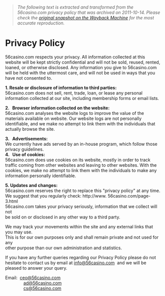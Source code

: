 > *The following text is extracted and transformed from the 56casino.com privacy policy that was archived on 2011-10-14. Please check the [original snapshot on the Wayback Machine](https://web.archive.org/web/20111014232233id_/http%3A//www.56casino.com/page-8.html) for the most accurate reproduction.*

# Privacy Policy

56casino.com respects your privacy. All information collected at this website will be kept strictly confidential and will not be sold, reused, rented, loaned, or otherwise disclosed. Any information you give to 56casino.com will be held with the uttermost care, and will not be used in ways that you have not consented to.

**1\. Resale or disclosure of information to third parties:**  
56casino.com does not sell, rent, trade, loan, or lease any personal information collected at our site, including membership forms or email lists. 

**2.   Browser information collected on the website:**  
56casino.com analyses the website logs to improve the value of the materials available on website. Our website logs are not personally identifiable, and we make no attempt to link them with the individuals that actually browse the site. 

**3.   Advertisements:**  
We currently have ads served by an in-house program, which follow those privacy guidelines.   
**4.   Use of cookies:**  
56casino.com does use cookies on its website, mostly in order to track traffic coming from other websites and leaving to other websites. With the cookies, we make no attempt to link them with the individuals to make any information personally identifiable. 

**5\. Updates and changes:**  
56casino.com reserves the right to replace this "privacy policy" at any time. We suggest that you regularly check: http://www. 56casino.com/page-3.html  
56casino.com takes your privacy seriously, information that we collect will not   
be sold on or disclosed in any other way to a third party. 

We may track your movements within the site and any external links that you may use.  
This is for our own purposes only and shall remain private and not used for any   
other purpose than our own administration and statistics. 

If you have any further queries regarding our Privacy Policy please do not hesitate to contact us by email at info@56casino.com  and we will be pleased to answer your query.

Email:  ceo@56casino.com  
               ad@56casino.com  
               cs@56casino.com
